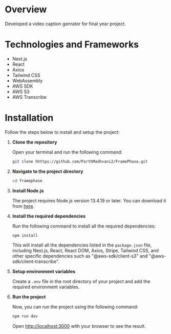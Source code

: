 # Overview

Developed a video caption genrator for final year project.

# Technologies and Frameworks

- Next.js
- React
- Axios
- Tailwind CSS
- WebAssembly
- AWS SDK
- AWS S3
- AWS Transcribe

# Installation

Follow the steps below to install and setup the project:

1. **Clone the repository**

   Open your terminal and run the following command:

   ```bash
   git clone hhttps://github.com/ParthMadhvani2/FramePhase.git
   ```

2. **Navigate to the project directory**

   ```bash
   cd framephase
   ```

3. **Install Node.js**

   The project requires Node.js version 13.4.19 or later. You can download it from [here](https://nodejs.org/en/download/).

4. **Install the required dependencies**

   Run the following command to install all the required dependencies:

   ```bash
   npm install
   ```

   This will install all the dependencies listed in the `package.json` file, including Next.js, React, React DOM, Axios, Stripe, Tailwind CSS, and other specific dependencies such as "@aws-sdk/client-s3" and "@aws-sdk/client-transcribe".

5. **Setup environment variables**

    Create a `.env` file in the root directory of your project and add the required environment variables.

6. **Run the project**

    Now, you can run the project using the following command:

    ```bash
    npm run dev
    ```

    Open [http://localhost:3000](http://localhost:3000) with your browser to see the result.

  